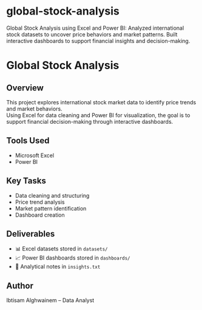 # global-stock-analysis
Global Stock Analysis using Excel and Power BI:   Analyzed international stock datasets to uncover price behaviors and market patterns.   Built interactive dashboards to support financial insights and decision-making.

# Global Stock Analysis

## Overview
This project explores international stock market data to identify price trends and market behaviors.  
Using Excel for data cleaning and Power BI for visualization, the goal is to support financial decision-making through interactive dashboards.

## Tools Used
- Microsoft Excel
- Power BI

## Key Tasks
- Data cleaning and structuring
- Price trend analysis
- Market pattern identification
- Dashboard creation

## Deliverables
- 📊 Excel datasets stored in `datasets/`
- 📈 Power BI dashboards stored in `dashboards/`
- 🧠 Analytical notes in `insights.txt`

## Author
Ibtisam Alghwainem – Data Analyst 

